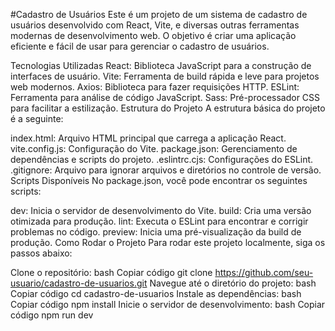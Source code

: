 #Cadastro de Usuários
Este é um projeto de um sistema de cadastro de usuários desenvolvido com React, Vite, e diversas outras ferramentas modernas de desenvolvimento web. O objetivo é criar uma aplicação eficiente e fácil de usar para gerenciar o cadastro de usuários.

Tecnologias Utilizadas
React: Biblioteca JavaScript para a construção de interfaces de usuário.
Vite: Ferramenta de build rápida e leve para projetos web modernos.
Axios: Biblioteca para fazer requisições HTTP.
ESLint: Ferramenta para análise de código JavaScript.
Sass: Pré-processador CSS para facilitar a estilização.
Estrutura do Projeto
A estrutura básica do projeto é a seguinte:

index.html: Arquivo HTML principal que carrega a aplicação React.
vite.config.js: Configuração do Vite.
package.json: Gerenciamento de dependências e scripts do projeto.
.eslintrc.cjs: Configurações do ESLint.
.gitignore: Arquivo para ignorar arquivos e diretórios no controle de versão.
Scripts Disponíveis
No package.json, você pode encontrar os seguintes scripts:

dev: Inicia o servidor de desenvolvimento do Vite.
build: Cria uma versão otimizada para produção.
lint: Executa o ESLint para encontrar e corrigir problemas no código.
preview: Inicia uma pré-visualização da build de produção.
Como Rodar o Projeto
Para rodar este projeto localmente, siga os passos abaixo:

Clone o repositório:
bash
Copiar código
git clone https://github.com/seu-usuario/cadastro-de-usuarios.git
Navegue até o diretório do projeto:
bash
Copiar código
cd cadastro-de-usuarios
Instale as dependências:
bash
Copiar código
npm install
Inicie o servidor de desenvolvimento:
bash
Copiar código
npm run dev
